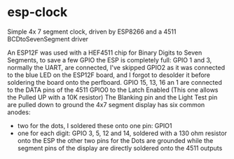 # esp-clock
Simple 4x 7 segment clock, driven by ESP8266 and a 4511 BCDtoSevenSegment driver


An ESP12F was used with a HEF4511 chip for Binary Digits to Seven Segments, to save a few GPIO
the ESP is completely full:
GPIO 1 and 3, normally the UART, are connected, I've skipped GPIO2 as it was connected to the blue LED on the ESP12F board, and I forgot to desolder it before soldering the board onto the perfboard.
GPIO 15, 13, 16 an 1 are connected to the DATA pins of the 4511
GPIO0 to the Latch Enabled (This one allows the Pulled UP with a 10K resistor)
The Blanking pin and the Light Test pin are pulled down to ground
the 4x7 segment display has six common anodes:
- two for the dots, I soldered these onto one pin: GPIO1
- one for each digit: GPIO 3, 5, 12 and 14, soldered with a 130 ohm resistor onto the ESP
the other two pins for the Dots are grounded while the segment pins of the display are directly soldered onto the 4511 outputs

